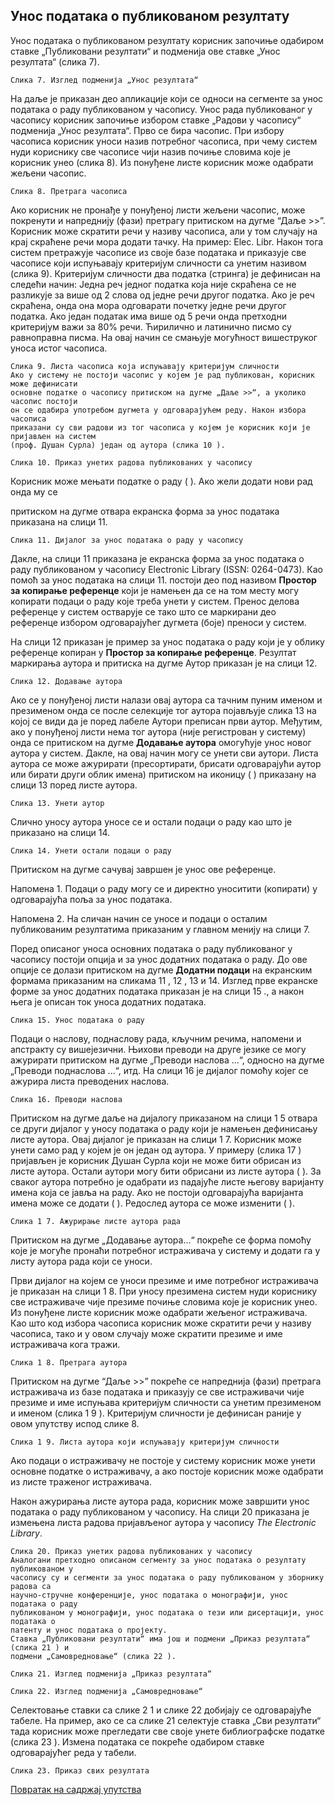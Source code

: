 ## Унос података о публикованом резултату

Унос података о публикованом резултату корисник започиње одабиром ставке
„Публиковани резултати“ и подменија ове ставке „Унос резултата“ (слика 7).

```
Слика 7. Изглед подменија „Унос резултата“
```
На даље је приказан део апликације који се односи на сегменте за унос података о раду
публикованом у часопису. Унос рада публикованог у часопису корисник започиње
избором ставке „Радови у часопису“ подменија „Унос резултата“. Прво се бира часопис.
При избору часописа корисник уноси назив потребног часописа, при чему систем нуди
кориснику све часописе чији назив почиње словима које је корисник унео (слика 8). Из
понуђене листе корисник може одабрати жељени часопис.

```
Слика 8. Претрага часописа
```

Ако корисник не пронађе у понуђеној листи жељени часопис, може покренути и
напреднију (фази) претрагу притиском на дугме “Даље >>”. Корисник може скратити речи
у називу часописа, али у том случају на крај скраћене речи мора додати тачку. На пример:
Elec. Libr. Након тога систем претражује часописе из своје базе података и приказује све
часописе који испуњавају критеријум сличности са унетим називом (слика 9). Критеријум
сличности два податка (стринга) је дефинисан на следећи начин:
Једна реч једног податка која није скраћена се не разликује за више од 2 слова од
једне речи другог податка. Ако је реч скраћена, онда она мора одговарати почетку
једне речи другог податка.
Ако један податак има више од 5 речи онда претходни критеријум важи за 80%
речи.
Ћирилично и латинично писмо су равноправна писма.
На овај начин се смањује могућност вишеструког уноса истог часописа.

```
Слика 9. Листа часописа која испуњавају критеријум сличности
Ако у систему не постоји часопис у којем је рад публикован, корисник може дефинисати
основне податке о часопису притиском на дугме „Даље >>“, а уколико часопис постоји
он се одабира употребом дугмета у одговарајућем реду. Након избора часописа
приказани су сви радови из тог часописа у којем је корисник који је пријављен на систем
(проф. Душан Сурла) један од аутора (слика 10 ).
```

```
Слика 10. Приказ унетих радова публикованих у часопису
```
Корисник може мењати податке о раду ( ). Ако жели додати нови рад онда му се

притиском на дугме отвара екранска форма за унос података приказана на слици 11.


```
Слика 11. Дијалог за унос података о раду у часопису
```
Дакле, на слици 11 приказана је екранска форма за унос података о раду публикованом у
часопису Electronic Library (ISSN: 0264-0473). Као помоћ за унос података на слици 11.
постоји део под називом **Простор за копирање референце** који је намењен да се на том
месту могу копирати подаци о раду које треба унети у систем. Пренос делова референце у
систем остварује се тако што се маркирани део референце избором одговарајућег дугмета
(боје) преноси у систем.

На слици 12 приказан је пример за унос података о раду који је у облику референце
копиран у **Простор за копирање референце**. Резултат маркирања аутора и притиска на
дугме Аутор приказан је на слици 12.


```
Слика 12. Додавање аутора
```
Ако се у понуђеној листи налази овај аутора са тачним пуним именом и презименом онда
се после селекције тог аутора појављује слика 13 на којој се види да је поред лабеле
Аутори преписан први аутор. Међутим, ако у понуђеној листи нема тог аутора (није
регистрован у систему) онда се притиском на дугме **Додавање аутора** омогућује унос
новог аутора у систем. Дакле, на овај начин могу се унети сви аутори. Листа аутора се
може ажурирати (пресортирати, брисати одговарајући аутор или бирати други облик
имена) притиском на иконицу ( ) приказану на слици 13 поред листе аутора.


```
Слика 13. Унети аутор
```
Слично уносу аутора уносе се и остали подаци о раду као што је приказано на слици 14.


```
Слика 14. Унети остали подаци о раду
```
Притиском на дугме сачувај завршен је унос ове референце.

Напомена 1. Подаци о раду могу се и директно уноситити (копирати) у одговарајућа поља
за унос података.

Напомена 2. На сличан начин се уносе и подаци о осталим публикованим резултатима
приказаним у главном менију на слици 7.

Поред описаног уноса основних података о раду публикованог у часопису постоји
опција и за унос додатних података о раду. До ове опције се долази притиском на дугме
**Додатни подаци** на екранским формама приказаним на сликама 11 , 12 , 13 и 14. Изглед
прве екранске форме за унос додатних података приказан је на слици 15 ., а након њега је
описан ток уноса додатних података.


```
Слика 15. Унос података о раду
```
Подаци о наслову, поднаслову рада, кључним речима, напомени и апстракту су
вишејезични. Њихови преводи на друге језике се могу ажурирати притиском на дугме
„Преводи наслова ...“, односно на дугме „Преводи поднаслова ...“, итд. На слици 16 је
дијалог помоћу којег се ажурира листа преводених наслова.


```
Слика 16. Преводи наслова
```
Притиском на дугме даље на дијалогу приказаном на слици 1 5 отвара се други дијалог у
уносу података о раду који је намењен дефинисању листе аутора. Овај дијалог је
приказан на слици 1 7. Корисник може унети само рад у којем је он један од аутора. У
примеру (слика 17 ) пријављен је корисник Душан Сурла који не може бити обрисан из
листе аутора. Остали аутори могу бити обрисани из листе аутора ( ). За сваког аутора
потребно је одабрати из падајуће листе његову варијанту имена која се јавља на раду.
Ако не постоји одговарајућа варијанта имена може се додати ( ). Редослед аутора се
може изменити ( ).

```
Слика 1 7. Ажурирање листе аутора рада
```
Притиском на дугме „Додавање аутора...“ покреће се форма помоћу које је могуће
пронаћи потребног истраживача у систему и додати га у листу аутора рада који се уноси.


Први дијалог на којем се уноси презиме и име потребног истраживача је приказан на
слици 1 8. При уносу презимена систем нуди кориснику све истраживаче чије презиме
почиње словима које је корисник унео. Из понуђене листе корисник може одабрати
жељеног истраживача. Као што код избора часописа корисник може скратити речи у
називу часописа, тако и у овом случају може скратити презиме и име истраживача кога
тражи.

```
Слика 1 8. Претрага аутора
```
Притиском на дугме “Даље >>” покреће се напреднија (фази) претрага истраживача из
базе података и приказују се све истраживачи чије презиме и име испуњава критеријум
сличности са унетим презименом и именом (слика 1 9 ). Критеријум сличности је
дефинисан раније у овом упутству испод слике 8.

```
Слика 1 9. Листа аутора који испуњавају критеријум сличности
```

Ако подаци о истраживачу не постоје у систему корисник може унети основне податке о
истраживачу, а ако постоје корисник може одабрати из листе траженог истраживача.

Након ажурирања листе аутора рада, корисник може завршити унос података о раду
публикованом у часопису. На слици 20 приказана је измењена листа радова пријављеног
аутора у часопису _The Electronic Library_.

```
Слика 20. Приказ унетих радова публикованих у часопису
Аналогани претходно описаном сегменту за унос података о резултату публикованом у
часопису су и сегменти за унос података о раду публикованом у зборнику радова са
научно-стручне конференције, унос података о монографији, унос података о раду
публикованом у монографији, унос података о тези или дисертацији, унос података о
патенту и унос података о пројекту.
Ставка „Публиковани резултати“ има још и подмени „Приказ резултата“ (слика 21 ) и
подмени „Самовредновање“ (слика 22 ).
```
```
Слика 21. Изглед подменија „Приказ резултата“
```

```
Слика 22. Изглед подменија „Самовредновање“
```
Селектовање ставки са слике 2 1 и слике 22 добијају се одговарајуће табеле. На пример,
ако се са слике 21 селектује ставка „Сви резултати“ тада корисник може прегледати све
своје унете библиографске податке (слика 23 ). Измена података се покреће одабиром
ставке одговарајућег реда у табели.

```
Слика 23. Приказ свих резултата
```

[Повратак на садржај упутства](uputstvo.md#садржај)
